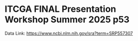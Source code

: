 # ITCGA FINAL Presentation Workshop Summer 2025 p53

Data Link: https://www.ncbi.nlm.nih.gov/sra?term=SRP557307 
